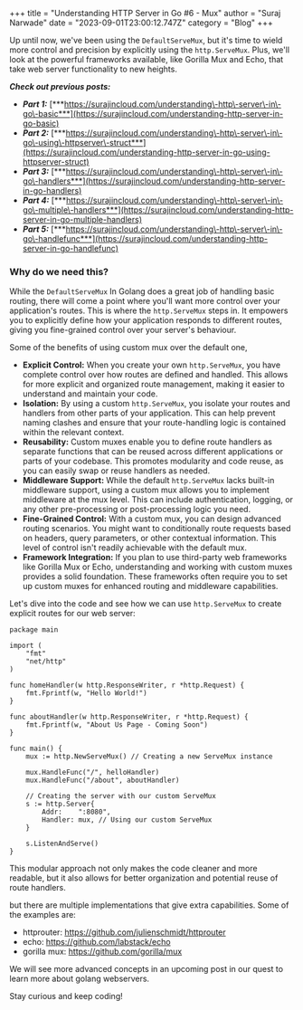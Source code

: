 +++
title = "Understanding HTTP Server in Go #6 - Mux"
author = "Suraj Narwade"
date = "2023-09-01T23:00:12.747Z"
category = "Blog"
+++

Up until now, we've been using the `DefaultServeMux`, but it's time to wield more control and precision by explicitly using the `http.ServeMux`. Plus, we'll look at the powerful frameworks available, like Gorilla Mux and Echo, that take web server functionality to new heights.


***Check out previous posts:***


* ***Part 1:*** [***https://surajincloud.com/understanding\-http\-server\-in\-go\-basic***](https://surajincloud.com/understanding-http-server-in-go-basic)
* ***Part 2:*** [***https://surajincloud.com/understanding\-http\-server\-in\-go\-using\-httpserver\-struct***](https://surajincloud.com/understanding-http-server-in-go-using-httpserver-struct)
* ***Part 3:*** [***https://surajincloud.com/understanding\-http\-server\-in\-go\-handlers***](https://surajincloud.com/understanding-http-server-in-go-handlers)
* ***Part 4:*** [***https://surajincloud.com/understanding\-http\-server\-in\-go\-multiple\-handlers***](https://surajincloud.com/understanding-http-server-in-go-multiple-handlers)
* ***Part 5:*** [***https://surajincloud.com/understanding\-http\-server\-in\-go\-handlefunc***](https://surajincloud.com/understanding-http-server-in-go-handlefunc)


### **Why do we need this?**


While the `DefaultServeMux` In Golang does a great job of handling basic routing, there will come a point where you'll want more control over your application's routes. This is where the `http.ServeMux` steps in. It empowers you to explicitly define how your application responds to different routes, giving you fine\-grained control over your server's behaviour.


Some of the benefits of using custom mux over the default one,


* **Explicit Control:** When you create your own `http.ServeMux`, you have complete control over how routes are defined and handled. This allows for more explicit and organized route management, making it easier to understand and maintain your code.
* **Isolation:** By using a custom `http.ServeMux`, you isolate your routes and handlers from other parts of your application. This can help prevent naming clashes and ensure that your route\-handling logic is contained within the relevant context.
* **Reusability:** Custom muxes enable you to define route handlers as separate functions that can be reused across different applications or parts of your codebase. This promotes modularity and code reuse, as you can easily swap or reuse handlers as needed.
* **Middleware Support:** While the default `http.ServeMux` lacks built\-in middleware support, using a custom mux allows you to implement middleware at the mux level. This can include authentication, logging, or any other pre\-processing or post\-processing logic you need.
* **Fine\-Grained Control:** With a custom mux, you can design advanced routing scenarios. You might want to conditionally route requests based on headers, query parameters, or other contextual information. This level of control isn't readily achievable with the default mux.
* **Framework Integration:** If you plan to use third\-party web frameworks like Gorilla Mux or Echo, understanding and working with custom muxes provides a solid foundation. These frameworks often require you to set up custom muxes for enhanced routing and middleware capabilities.


Let's dive into the code and see how we can use `http.ServeMux` to create explicit routes for our web server:



```
package main

import (
    "fmt"
    "net/http"
)

func homeHandler(w http.ResponseWriter, r *http.Request) {
    fmt.Fprintf(w, "Hello World!")
}

func aboutHandler(w http.ResponseWriter, r *http.Request) {
    fmt.Fprintf(w, "About Us Page - Coming Soon")
}

func main() {
    mux := http.NewServeMux() // Creating a new ServeMux instance

    mux.HandleFunc("/", helloHandler)
    mux.HandleFunc("/about", aboutHandler)

    // Creating the server with our custom ServeMux
    s := http.Server{
        Addr:    ":8080",
        Handler: mux, // Using our custom ServeMux
    }

    s.ListenAndServe()
}

```

This modular approach not only makes the code cleaner and more readable, but it also allows for better organization and potential reuse of route handlers.


but there are multiple implementations that give extra capabilities. Some of the examples are:


* httprouter: <https://github.com/julienschmidt/httprouter>
* echo: <https://github.com/labstack/echo>
* gorilla mux: <https://github.com/gorilla/mux>


We will see more advanced concepts in an upcoming post in our quest to learn more about golang webservers.


Stay curious and keep coding!


